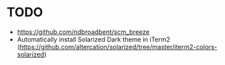 # TODO
* https://github.com/ndbroadbent/scm_breeze
* Automatically install Solarized Dark theme in iTerm2 (https://github.com/altercation/solarized/tree/master/iterm2-colors-solarized)